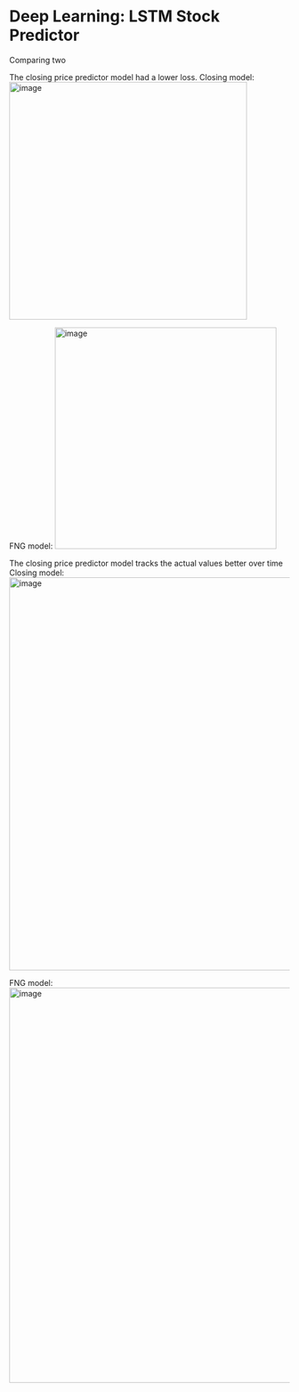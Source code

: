 # Deep Learning: LSTM Stock Predictor

Comparing two 


The closing price predictor model had a lower loss. 
Closing model:
<img width="427" alt="image" src="https://user-images.githubusercontent.com/94207103/157894284-8354b03c-c069-4704-b84b-b50dfea8c3c2.png">

FNG model:
<img width="398" alt="image" src="https://user-images.githubusercontent.com/94207103/157894415-4e34c210-367a-4aea-a3e3-ecbff6501c7e.png">

 
The closing price predictor model tracks the actual values better over time
Closing model:
<img width="706" alt="image" src="https://user-images.githubusercontent.com/94207103/157894600-4e988f5e-ef4f-4a16-a44e-5f8c763e887a.png">

FNG model:
<img width="710" alt="image" src="https://user-images.githubusercontent.com/94207103/157894663-5dc56b10-a714-4a38-8467-a11effbe95fc.png">
